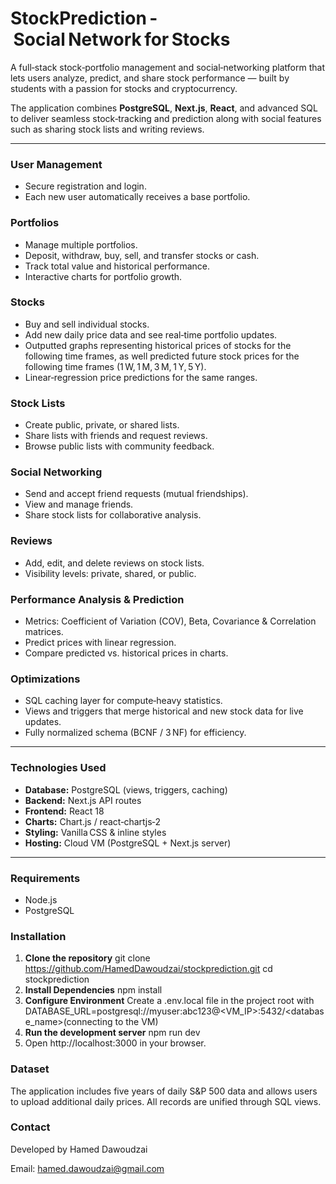# StockPrediction - Social Network for Stocks

A full‑stack stock‑portfolio management and social‑networking platform that lets users analyze, predict, and share stock performance — built by students with a passion for stocks and cryptocurrency.  

The application combines **PostgreSQL**, **Next.js**, **React**, and advanced SQL to deliver seamless stock‑tracking and prediction along with social features such as sharing stock lists and writing reviews.

---

### User Management
- Secure registration and login.  
- Each new user automatically receives a base portfolio.

### Portfolios
- Manage multiple portfolios.  
- Deposit, withdraw, buy, sell, and transfer stocks or cash.  
- Track total value and historical performance.  
- Interactive charts for portfolio growth.

### Stocks
- Buy and sell individual stocks.  
- Add new daily price data and see real‑time portfolio updates.  
- Outputted graphs representing historical prices of stocks for the following time frames, as well predicted future stock prices for the following time frames (1 W, 1 M, 3 M, 1 Y, 5 Y).  
- Linear‑regression price predictions for the same ranges.

### Stock Lists
- Create public, private, or shared lists.  
- Share lists with friends and request reviews.  
- Browse public lists with community feedback.

### Social Networking
- Send and accept friend requests (mutual friendships).  
- View and manage friends.  
- Share stock lists for collaborative analysis.

### Reviews
- Add, edit, and delete reviews on stock lists.  
- Visibility levels: private, shared, or public.

### Performance Analysis & Prediction
- Metrics: Coefficient of Variation (COV), Beta, Covariance & Correlation matrices.  
- Predict prices with linear regression.  
- Compare predicted vs. historical prices in charts.

### Optimizations
- SQL caching layer for compute‑heavy statistics.  
- Views and triggers that merge historical and new stock data for live updates.  
- Fully normalized schema (BCNF / 3 NF) for efficiency.

---

### Technologies Used
- **Database:** PostgreSQL (views, triggers, caching)  
- **Backend:** Next.js API routes  
- **Frontend:** React 18  
- **Charts:** Chart.js / react‑chartjs‑2  
- **Styling:** Vanilla CSS & inline styles  
- **Hosting:** Cloud VM (PostgreSQL + Next.js server)

---

### Requirements
- Node.js  
- PostgreSQL

### Installation
1. **Clone the repository**
   git clone https://github.com/HamedDawoudzai/stockprediction.git
   cd stockprediction
2. **Install Dependencies**
   npm install
3. **Configure Environment**
   Create a .env.local file in the project root with DATABASE_URL=postgresql://myuser:abc123@<VM_IP>:5432/<database_name>(connecting to the VM)
4. **Run the development server**
  npm run dev
5. Open http://localhost:3000 in your browser.

### Dataset
The application includes five years of daily S&P 500 data and allows users to upload additional daily prices. All records are unified through SQL views.

### Contact
Developed by Hamed Dawoudzai

Email: hamed.dawoudzai@gmail.com
